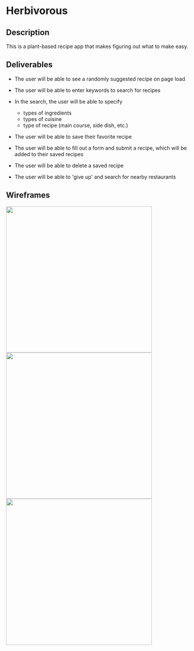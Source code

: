 # Herbivorous

## Description
This is a plant-based recipe app that makes figuring out what to make easy.

## Deliverables
- The user will be able to see a randomly suggested recipe on page load
- The user will be able to enter keywords to search for recipes
- In the search, the user will be able to specify
  - types of ingredients
  - types of cuisine
  - type of recipe (main course, side dish, etc.)
  
- The user will be able to save their favorite recipe
- The user will be able to fill out a form and submit a recipe, which will be added to their saved recipes
- The user will be able to delete a saved recipe
- The user will be able to 'give up' and search for nearby restaurants

## Wireframes
<img src='https://user-images.githubusercontent.com/104571660/189733161-c7cad259-aaec-47ff-b102-232a333312bf.png' width='400px'>
<img src='https://user-images.githubusercontent.com/104571660/189733183-461f2680-4621-44b4-b139-aea880cea739.png' width='400px'> 
<img src='https://user-images.githubusercontent.com/104571660/189734192-ff0ecaa2-453c-4659-b898-521f4ef06e6d.png' width='400px'>

